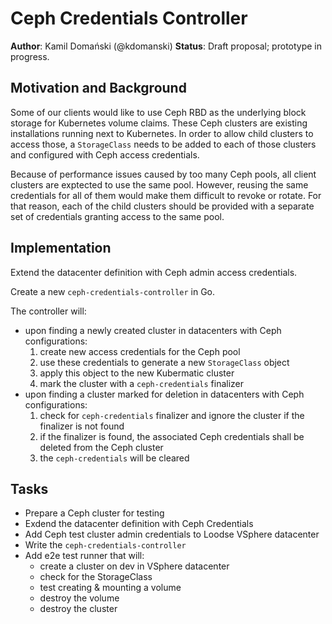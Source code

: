 # Ceph Credentials Controller

**Author**: Kamil Domański (@kdomanski)
**Status**: Draft proposal; prototype in progress.

## Motivation and Background

Some of our clients would like to use Ceph RBD as the underlying block storage
for Kubernetes volume claims. These Ceph clusters are existing installations
running next to Kubernetes. In order to allow child clusters to access
those, a `StorageClass` needs to be added to each of those clusters
and configured with Ceph access credentials.

Because of performance issues caused by too many Ceph pools, all client clusters
are exptected to use the same pool. However, reusing the same credentials for
all of them would make them difficult to revoke or rotate. For that reason,
each of the child clusters should be provided with a separate set of credentials
granting access to the same pool.

## Implementation

Extend the datacenter definition with Ceph admin access credentials.

Create a new `ceph-credentials-controller` in Go.

The controller will:
- upon finding a newly created cluster in datacenters with Ceph configurations:
  1. create new access credentials for the Ceph pool
  1. use these credentials to generate a new `StorageClass` object
  1. apply this object to the new Kubermatic cluster
  1. mark the cluster with a `ceph-credentials` finalizer
- upon finding a cluster marked for deletion in datacenters with Ceph configurations:
  1. check for `ceph-credentials` finalizer and ignore the cluster if the finalizer is not found
  1. if the finalizer is found, the associated Ceph credentials shall be deleted from the Ceph cluster
  1. the `ceph-credentials` will be cleared

## Tasks

 * Prepare a Ceph cluster for testing
 * Exdend the datacenter definition with Ceph Credentials
 * Add Ceph test cluster admin credentials to Loodse VSphere datacenter
 * Write the `ceph-credentials-controller`
 * Add e2e test runner that will:
   * create a cluster on dev in VSphere datacenter
   * check for the StorageClass
   * test creating & mounting a volume
   * destroy the volume
   * destroy the cluster

